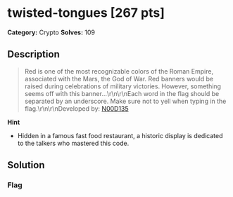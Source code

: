 # twisted-tongues [267 pts]

**Category:** Crypto
**Solves:** 109

## Description
>Red is one of the most recognizable colors of the Roman Empire, associated with the Mars, the God of War. Red banners would be raised during celebrations of military victories. However, something seems off with this banner...\r\n\r\nEach word in the flag should be separated by an underscore. Make sure not to yell when typing in the flag.\r\n\r\nDeveloped by: [N00D135](https://github.com/Iamironman15)

**Hint**
* Hidden in a famous fast food restaurant, a historic display is dedicated to the talkers who mastered this code.

## Solution

### Flag

